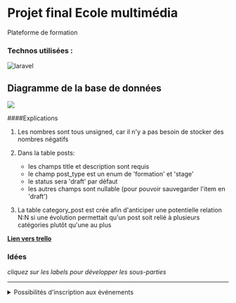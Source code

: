 # Projet final Ecole multimédia

Plateforme de formation



### Technos utilisées :

![laravel](https://cdn4.iconfinder.com/data/icons/logos-3/256/laravel-128.png)

## Diagramme de la base de données


<img src="https://trello-attachments.s3.amazonaws.com/5b7b381dd66faa8edd7b5337/5b7b381e20ab3b86a30d8d0f/1fa57bf968ab4dff57abb8d829b9830e/diag.png"/>

####Explications
1. Les nombres sont tous unsigned, car il n'y a pas besoin de stocker des nombres négatifs
2. Dans la table posts:  
   * les champs title et description sont requis
   * le champ post_type est un enum de 'formation' et 'stage'
   * le status sera 'draft' par défaut
   * les autres champs sont nullable (pour pouvoir sauvegarder l'item en 'draft')
   
  3. La table category_post est crée afin d'anticiper une potentielle relation N:N si une évolution permettait qu'un post soit relié à plusieurs catégories plutôt qu'une au plus





__[Lien vers trello](https://trello.com/b/Y3skTOlH/scrumboard-projet-final-lem)__



<h3>Idées</h3>

_cliquez sur les labels pour développer les sous-parties_


---

<details> 
  <summary>Possibilités d'inscription aux événements</summary>
  <h2>Diagramme de la base de données</h2>
  <img src="https://trello-attachments.s3.amazonaws.com/5b7b381dd66faa8edd7b5337/5b7bdced3816d5309b5d5b05/8abc95d4d3c8e619691256c7c93b2846/diag_fork.png" />
  <h4>Explications</h4>
  <ol>
    <li>Création de la table subscriptions pour stocker les emails de façon unique</li>
    <li>Création de la table de liaison post_subscription pour stocker les inscriptions aux événements le couple post_id subscription_id étant unique</li>
    <li>Ajout du champ subscriptions dans la table posts pour compter le nombre d'inscrits
  </ol>
</details>